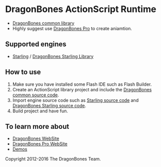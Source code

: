 # DragonBones ActionScript Runtime
* [DragonBones common library](./DragonBones/)
* Highly suggest use [DragonBones Pro](http://dragonbones.github.io/) to create aniamtion.

## Supported engines
* [Starling](http://dragonbones.github.com/) / [DragonBones Starling Library](./Starling/)

## How to use
1. Make sure you have installed some Flash IDE such as Flash Builder.
2. Create an ActionScript library project and include the [DragonBones common source code](./DragonBones/src/).
3. Import engine source code such as [Starling source code](https://github.com/Gamua/Starling-Framework/) and [DragonBones Starling source code](./Starling/).
4. Build project and have fun.

## To learn more about
* [DragonBones WebSite](http://dragonbones.github.io/)
* [DragonBones Pro WebSite](http://www.egret.com/products/dragonbones.html/)
* [Demos](http://dragonbones.github.io/demo.html)

Copyright 2012-2016 The DragonBones Team.
